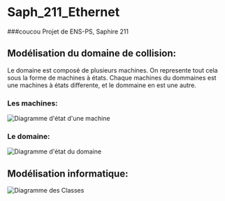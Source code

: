 # Saph_211_Ethernet
###coucou
Projet de ENS-PS, Saphire 211

## Modélisation du domaine de collision:
Le domaine est composé de plusieurs machines. On represente tout cela sous la forme de machines à états. Chaque machines du dommaines est une machines à états differente, et le dommaine en est une autre.

### Les machines:

![Diagramme d'état d'une machine](http://www.plantuml.com/plantuml/proxy?cache=no&src=https://raw.github.com/EmileClement/Saph_211_Ethernet/master/asset/etat_machine.uml)

### Le domaine:

![Diagramme d'état du domaine](http://www.plantuml.com/plantuml/proxy?cache=no&src=https://raw.github.com/EmileClement/Saph_211_Ethernet/master/asset/etat_domaine.uml)

## Modélisation informatique:

![Diagramme des Classes](http://www.plantuml.com/plantuml/proxy?cache=no&src=https://raw.github.com/EmileClement/Saph_211_Ethernet/master/asset/class.uml)
